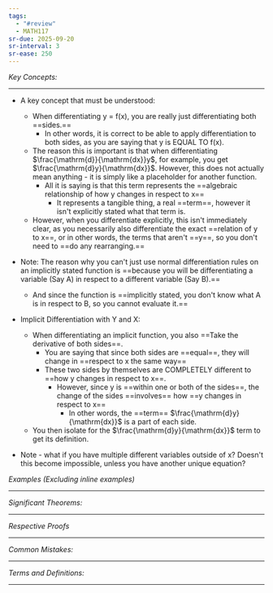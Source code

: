```yaml
---
tags:
  - "#review"
  - MATH117
sr-due: 2025-09-20
sr-interval: 3
sr-ease: 250
---
```

*Key Concepts:*
___
- A key concept that must be understood:
	- When differentiating y = f(x), you are really just differentiating both ==sides.==
		- In other words, it is correct to be able to apply differentiation to both sides, as you are saying that y is EQUAL TO f(x).
	- The reason this is important is that when differentiating $\frac{\mathrm{d}}{\mathrm{dx}}y$, for example, you get $\frac{\mathrm{d}y}{\mathrm{dx}}$. However, this does not actually mean anything - it is simply like a placeholder for another function.
		- All it is saying is that this term represents the ==algebraic relationship of how y changes in respect to x==
			- It represents a tangible thing, a real ==term==, however it isn't explicitly stated what that term is.
	- However, when you differentiate explicitly, this isn't immediately clear, as you necessarily also differentiate the exact ==relation of y to x==, or in other words, the terms that aren't ==y==, so you don't need to ==do any rearranging.== <!--SR:!2000-01-01,1,250!2000-01-01,1,250!2000-01-01,1,250!2000-01-01,1,250!2000-01-01,1,250!2025-10-22,3,250-->

- Note: The reason why you can't just use normal differentiation rules on an implicitly stated function is ==because you will be differentiating a variable (Say A) in respect to a different variable (Say B).==
	- And since the function is ==implicitly stated, you don't know what A is in respect to B, so you cannot evaluate it.==

- Implicit Differentiation with Y and X:
	- When differentiating an implicit function, you also ==Take the derivative of both sides==.
		- You are saying that since both sides are ==equal==, they will change in ==respect to x the same way==
		- These two sides by themselves are COMPLETELY different to ==how y changes in respect to x==.
			- However, since y is ==within one or both of the sides==, the change of the sides ==involves== how ==y changes in respect to x==
				- In other words, the ==term== $\frac{\mathrm{d}y}{\mathrm{dx}}$ is a part of each side.
	- You then isolate for the $\frac{\mathrm{d}y}{\mathrm{dx}}$ term to get its definition. <!--SR:!2000-01-01,1,250!2000-01-01,1,250!2000-01-01,1,250!2000-01-01,1,250!2025-10-22,3,250!2000-01-01,1,250!2000-01-01,1,250!2000-01-01,1,250-->

- Note - what if you have multiple different variables outside of x? Doesn't this become impossible, unless you have another unique equation?

*Examples (Excluding inline examples)* 
___

*Significant Theorems:*
___

*Respective Proofs*
___

*Common Mistakes:*
___

*Terms and Definitions:*
___

